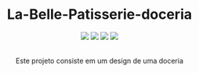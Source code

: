 <div align="center">
  <h1>
La-Belle-Patisserie-doceria
</h1>
  <div>
    <img src="https://img.shields.io/static/v1?label=HTML5y&message=5.2&color=red&style=for-the-badge&logo=HTML5"/>
    <img src="https://img.shields.io/static/v1?label=Tailwindy&message=3.0&color=blue&style=for-the-badge&logo=Tailwind"/>   
    <img src="https://img.shields.io/static/v1?label=JavaScripty&message=5.1&color=purple&style=for-the-badge&logo=JavaScript"/>
    <img src="https://img.shields.io/static/v1?label=BootstrapIcons&message=5.1&color=gray&style=for-the-badge&logo=BootstrapIcons"/>
      </div><br>
<p>  Este projeto consiste em um design de uma doceria </p>
</div>
